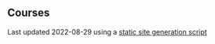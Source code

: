 ## Courses



Last updated 2022-08-29 using a [static site generation script](https://github.com/SkyMocha/skymocha.github.io/blob/main/update.py)